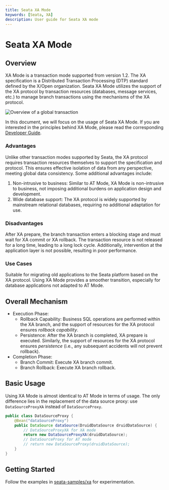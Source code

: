 ```yaml
---
title: Seata XA Mode
keywords: [Seata, XA]
description: User guide for Seata XA mode
---
```

# Seata XA Mode

## Overview

XA Mode is a transaction mode supported from version 1.2. The XA specification is a Distributed Transaction Processing (DTP) standard defined by the X/Open organization. Seata XA Mode utilizes the support of the XA protocol by transaction resources (databases, message services, etc.) to manage branch transactions using the mechanisms of the XA protocol.

![Overview of a global transaction](https://img.alicdn.com/tfs/TB1hSpccIVl614jSZKPXXaGjpXa-1330-924.png)

In this document, we will focus on the usage of Seata XA Mode. If you are interested in the principles behind XA Mode, please read the corresponding [Developer Guide](../../dev/mode/xa-mode).

### Advantages

Unlike other transaction modes supported by Seata, the XA protocol requires transaction resources themselves to support the specification and protocol. This ensures effective isolation of data from any perspective, meeting global data consistency. Some additional advantages include:

1. Non-intrusive to business: Similar to AT Mode, XA Mode is non-intrusive to business, not imposing additional burdens on application design and development.
2. Wide database support: The XA protocol is widely supported by mainstream relational databases, requiring no additional adaptation for use.

### Disadvantages

After XA prepare, the branch transaction enters a blocking stage and must wait for XA commit or XA rollback. The transaction resource is not released for a long time, leading to a long lock cycle. Additionally, intervention at the application layer is not possible, resulting in poor performance.

### Use Cases

Suitable for migrating old applications to the Seata platform based on the XA protocol. Using XA Mode provides a smoother transition, especially for database applications not adapted to AT Mode.

## Overall Mechanism

- Execution Phase:
    - Rollback Capability: Business SQL operations are performed within the XA branch, and the support of resources for the XA protocol ensures *rollback capability*.
    - Persistence: After the XA branch is completed, XA prepare is executed. Similarly, the support of resources for the XA protocol ensures *persistence* (i.e., any subsequent accidents will not prevent rollback).
- Completion Phase:
    - Branch Commit: Execute XA branch commit.
    - Branch Rollback: Execute XA branch rollback.

## Basic Usage

Using XA Mode is almost identical to AT Mode in terms of usage. The only difference lies in the replacement of the data source proxy: use `DataSourceProxyXA` instead of `DataSourceProxy`.

```java
public class DataSourceProxy {
    @Bean("dataSourceProxy")
    public DataSource dataSource(DruidDataSource druidDataSource) {
        // DataSourceProxyXA for XA mode
        return new DataSourceProxyXA(druidDataSource);
        // DataSourceProxy for AT mode
        // return new DataSourceProxy(druidDataSource);
    }
}
```

## Getting Started

Follow the examples in [seata-samples/xa](https://github.com/seata/seata-samples/tree/master/tcc) for experimentation.
